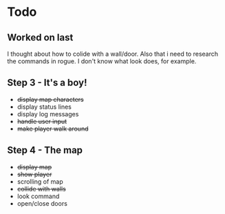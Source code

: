 # Todo

## Worked on last

I thought about how to colide with a wall/door. Also that i need to research the commands in rogue. I don't know what look does, for example.

## Step 3 - It's a boy!

- ~~display map characters~~
- display status lines
- display log messages
- ~~handle user input~~
- ~~make player walk around~~

## Step 4 - The map

- ~~display map~~
- ~~show player~~
- scrolling of map
- ~~collide with walls~~
- look command
- open/close doors